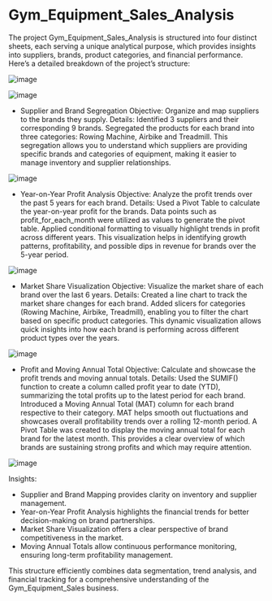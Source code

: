 # Gym_Equipment_Sales_Analysis
The project Gym_Equipment_Sales_Analysis is structured into four distinct sheets, each serving a unique analytical purpose, which provides insights into suppliers, brands, product categories, and financial performance. Here’s a detailed breakdown of the project’s structure:

![image](https://github.com/user-attachments/assets/f9a65651-1b2f-4229-bbdf-8bb93f787bfc)

![image](https://github.com/user-attachments/assets/88f421e5-9b06-4ab9-ba4d-b5082ba76f92)

* Supplier and Brand Segregation
Objective: Organize and map suppliers to the brands they supply.
Details:
Identified 3 suppliers and their corresponding 9 brands.
Segregated the products for each brand into three categories:
Rowing Machine,
Airbike and
Treadmill.
This segregation allows you to understand which suppliers are providing specific brands and categories of equipment, making it easier to manage inventory and supplier relationships.

![image](https://github.com/user-attachments/assets/24fc7006-d4e8-4146-b16d-dfcae4374b07)

* Year-on-Year Profit Analysis
Objective: Analyze the profit trends over the past 5 years for each brand.
Details:
Used a Pivot Table to calculate the year-on-year profit for the brands.
Data points such as profit_for_each_month were utilized as values to generate the pivot table.
Applied conditional formatting to visually highlight trends in profit across different years.
This visualization helps in identifying growth patterns, profitability, and possible dips in revenue for brands over the 5-year period.

![image](https://github.com/user-attachments/assets/a845c0e6-557b-4d83-94f1-86e1ce6797d4)

* Market Share Visualization
Objective: Visualize the market share of each brand over the last 6 years.
Details:
Created a line chart to track the market share changes for each brand.
Added slicers for categories (Rowing Machine, Airbike, Treadmill), enabling you to filter the chart based on specific product categories.
This dynamic visualization allows quick insights into how each brand is performing across different product types over the years.

![image](https://github.com/user-attachments/assets/1a2c5296-2a34-479d-88e9-81dcc577909a)

* Profit and Moving Annual Total
Objective: Calculate and showcase the profit trends and moving annual totals.
Details:
Used the SUMIF() function to create a column called profit year to date (YTD), summarizing the total profits up to the latest period for each brand.
Introduced a Moving Annual Total (MAT) column for each brand respective to their category.
MAT helps smooth out fluctuations and showcases overall profitability trends over a rolling 12-month period.
A Pivot Table was created to display the moving annual total for each brand for the latest month.
This provides a clear overview of which brands are sustaining strong profits and which may require attention.

![image](https://github.com/user-attachments/assets/4287e214-57cd-49c9-99e4-6fb6ca6dd3ea)

Insights:
* Supplier and Brand Mapping provides clarity on inventory and supplier management.
* Year-on-Year Profit Analysis highlights the financial trends for better decision-making on brand partnerships.
* Market Share Visualization offers a clear perspective of brand competitiveness in the market.
* Moving Annual Totals allow continuous performance monitoring, ensuring long-term profitability management.

This structure efficiently combines data segmentation, trend analysis, and financial tracking for a comprehensive understanding of the Gym_Equipment_Sales business.
